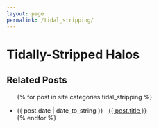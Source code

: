 ```yaml
---
layout: page
permalink: /tidal_stripping/
---
```


<h1>Tidally-Stripped Halos</h1>



<h2 class="page-heading">Related Posts</h2>

<ul class="post-list">

{% for post in site.categories.tidal_stripping %}
 <li><span>{{ post.date | date_to_string }}</span> &nbsp; <a href="{{ post.url }}">{{ post.title }}</a></li>
{% endfor %}

</ul>
